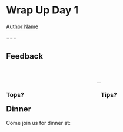 <!--
title: Wrap Up Day 1
description: How was your experience today? What can we improve?
author: Ole Mussmann
version: 4.3.1
plugins: RevealMarkdown, RevealChalkboard, RevealHighlight, RevealMath.KaTeX, RevealMenu, RevealNotes, RevealSearch, RevealZoom
-->

<!-- .slide: data-state="blue_overlay yellow_flag yellow_strip purple_half_circle_bottom purple_blob right_e_top" data-background-video="./files/Mood video Homepage 2.mp4" data-background-video-loop data-background-video-muted="true" -->

# Wrap Up Day 1

[Author Name](mailto:a.name@esciencecenter.nl)

===

<!-- .slide: data-state="white_overlay yellow_flag logo" data-background="./files/marketing-6078538_1280.png"-->
<!-- https://pixabay.com/vectors/marketing-megaphone-advertisement-6078538/ -->

<h2 style="padding-bottom: 2em;">Feedback</h2>

<div style="width: 49%; float: left;">
<h3 class="fragment">Tops?</h3>
</div>

<div style="width: 49%; float: right;">
<h3 class="fragment">Tips?</h3>
</div>

---

<!-- .slide: data-state="black_overlay 6 yellow_flag logo" data-background="./files/salad-2068217_1280.jpg" -->
<!-- https://pixabay.com/photos/salad-healthy-dish-nutrition-2068217/ -->
## Dinner

Come join us for dinner at:
